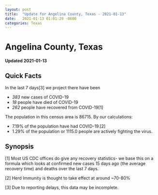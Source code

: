 ```yaml
---
layout: post
title:  "Update for Angelina County, Texas - 2021-01-13"
date:   2021-01-13 01:01:29 -0600
categories: Texas
---
```


# Angelina County, Texas
#### Updated 2021-01-13

## Quick Facts

In the last 7 days[3] we project there have been
- *383* new cases of COVID-19
- *18* people have died of COVID-19
- *262* people have recovered from COVID-19[1]

The population in this census area is 86715. By our calculations:
- 7.19% of the population have had COVID-19.[2]
- 1.29% of the population or 1115.0 people are actively fighting the virus.

## Synopsis




[1] Most US CDC offices do give any recovery statistics- we base this on a formula which looks at confirmed new cases
15 days ago (the average recovery time) and deaths over the last 7 days.

[2] Herd Immunity is thought to take effect at around ~70-80%

[3] Due to reporting delays, this data may be incomplete.
 
    